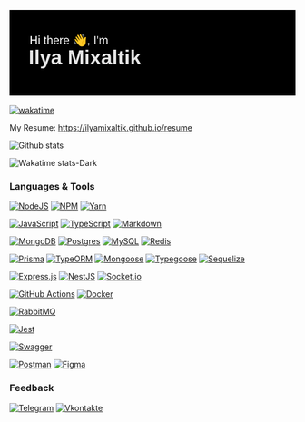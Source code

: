 <!--
**ilyamixaltik/ilyamixaltik** is a ✨ _special_ ✨ repository because its `README.md` (this file) appears on your GitHub profile.

Here are some ideas to get you started:

- 🔭 I’m currently working on ...
- 🌱 I’m currently learning ...
- 👯 I’m looking to collaborate on ...
- 🤔 I’m looking for help with ...
- 💬 Ask me about ...
- 📫 How to reach me: ...
- 😄 Pronouns: ...
- ⚡ Fun fact: ...
-->
[![MasterHead](./header.png)](https://github.com/ilya_mixaltik)

[![wakatime](https://wakatime.com/badge/user/a40f6f25-efba-4270-8d6e-3c25acb4eb64.svg?style=for-the-badge)](https://wakatime.com/@a40f6f25-efba-4270-8d6e-3c25acb4eb64)

My Resume: https://ilyamixaltik.github.io/resume

<!-- ![Top Languages Card](https://github-readme-stats.vercel.app/api/top-langs/?username=ilyamixaltik&theme=dark&layout=compact) -->

![Github stats](https://github-readme-stats.vercel.app/api?username=ilyamixaltik&include_all_commits=true&theme=dark&show_icons=true&count_private=true)

![Wakatime stats-Dark](https://github-stats-8vzrrvisq-ilyamixaltik.vercel.app/api/wakatime?username=ilya_mixaltik&theme=dark&locale=en&layout=compact#gh-dark-mode-only)

### Languages & Tools
[![NodeJS](https://img.shields.io/badge/node.js-6DA55F?style=for-the-badge&logo=node.js&logoColor=white)](https://nodejs.org)
[![NPM](https://img.shields.io/badge/NPM-%23CB3837.svg?style=for-the-badge&logo=npm&logoColor=white)](https://www.npmjs.com)
[![Yarn](https://img.shields.io/badge/yarn-%232C8EBB.svg?style=for-the-badge&logo=yarn&logoColor=white)](https://yarnpkg.com)

[![JavaScript](https://img.shields.io/badge/javascript-%23323330.svg?style=for-the-badge&logo=javascript&logoColor=%23F7DF1E)](https://javascript.com)
[![TypeScript](https://img.shields.io/badge/typescript-%23007ACC.svg?style=for-the-badge&logo=typescript&logoColor=white)](https://typescriptlang.org)
[![Markdown](https://img.shields.io/badge/markdown-%23000000.svg?style=for-the-badge&logo=markdown&logoColor=white)](https://markdownguide.org)

[![MongoDB](https://img.shields.io/badge/MongoDB-%234ea94b.svg?style=for-the-badge&logo=mongodb&logoColor=white)](https://mongodb.com)
[![Postgres](https://img.shields.io/badge/postgres-%23316192.svg?style=for-the-badge&logo=postgresql&logoColor=white)](https://postgresql.org)
[![MySQL](https://img.shields.io/badge/mysql-%2300f.svg?style=for-the-badge&logo=mysql&logoColor=white)](https://mysql.com)
[![Redis](https://img.shields.io/badge/redis-%23DD0031.svg?style=for-the-badge&logo=redis&logoColor=white)](https://redis.io)

[![Prisma](https://img.shields.io/badge/Prisma-3982CE?style=for-the-badge&logo=Prisma&logoColor=white)](https://www.prisma.io)
[![TypeORM](https://img.shields.io/badge/TypeORM-FF6600?style=for-the-badge&logo=TypeORM&logoColor=white)](https://typeorm.io)
[![Mongoose](https://img.shields.io/static/v1?style=for-the-badge&message=Mongoose&color=880000&logo=Mongoose&logoColor=FFFFFF&label=)](https://mongoosejs.com)
[![Typegoose](https://img.shields.io/badge/-Typegoose-%23Clojure?style=for-the-badge&logo=typegoose&logoColor=white)](https://typegoose.github.io/typegoose)
[![Sequelize](https://img.shields.io/badge/Sequelize-52B0E7?style=for-the-badge&logo=Sequelize&logoColor=white)](https://sequelize.org)

[![Express.js](https://img.shields.io/badge/express.js-%23404d59.svg?style=for-the-badge&logo=express&logoColor=%2361DAFB)](https://expressjs.com)
[![NestJS](https://img.shields.io/badge/nestjs-%23E0234E.svg?style=for-the-badge&logo=nestjs&logoColor=white)](https://nestjs.com)
[![Socket.io](https://img.shields.io/badge/Socket.io-black?style=for-the-badge&logo=socket.io&badgeColor=010101)](https://socket.io)

[![GitHub Actions](https://img.shields.io/badge/github%20actions-%232671E5.svg?style=for-the-badge&logo=githubactions&logoColor=white)](https://github.com/features/actions)
[![Docker](https://img.shields.io/badge/docker-%230db7ed.svg?style=for-the-badge&logo=docker&logoColor=white)](https://docker.com)

[![RabbitMQ](https://img.shields.io/badge/Rabbitmq-FF6600?style=for-the-badge&logo=rabbitmq&logoColor=white)](https://www.rabbitmq.com)

[![Jest](https://img.shields.io/badge/-jest-%23C21325?style=for-the-badge&logo=jest&logoColor=white)](https://jestjs.io)

[![Swagger](https://img.shields.io/badge/-Swagger-%23Clojure?style=for-the-badge&logo=swagger&logoColor=white)](https://swagger.io)

[![Postman](https://img.shields.io/badge/Postman-FF6C37?style=for-the-badge&logo=postman&logoColor=white)](https://postman.com)
[![Figma](https://img.shields.io/badge/figma-%23F24E1E.svg?style=for-the-badge&logo=figma&logoColor=white)](https://www.figma.com)

### Feedback
[![Telegram](https://img.shields.io/badge/Telegram-2CA5E0?style=for-the-badge&logo=telegram&logoColor=white)](https://t.me/ilya_mixaltik)
[![Vkontakte](https://img.shields.io/badge/-Vkontakte-003f5c?style=for-the-badge&logo=Vk)](https://vk.com/ilya_mixaltik)
